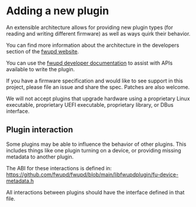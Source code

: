 # Adding a new plugin

An extensible architecture allows for providing new plugin types (for reading
and writing different firmware) as well as ways quirk their behavior.

You can find more information about the architecture in the developers section
of the [fwupd website](https://fwupd.org).

You can use the [fwupd developer documentation](https://fwupd.github.io) to assist
with APIs available to write the plugin.

If you have a firmware specification and would like to see support
in this project, please file an issue and share the spec.  Patches are also
welcome.

We will not accept plugins that upgrade hardware using a proprietary Linux
executable, proprietary UEFI executable, proprietary library, or DBus interface.

## Plugin interaction

Some plugins may be able to influence the behavior of other plugins.
This includes things like one plugin turning on a device, or providing missing
metadata to another plugin.

The ABI for these interactions is defined in:
<https://github.com/fwupd/fwupd/blob/main/libfwupdplugin/fu-device-metadata.h>

All interactions between plugins should have the interface defined in that file.
